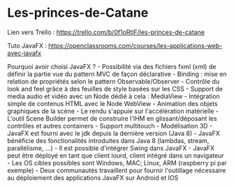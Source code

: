 # Les-princes-de-Catane

Lien vers Trello : https://trello.com/b/0f1oRtlF/les-princes-de-catane

Tuto JavaFX : https://openclassrooms.com/courses/les-applications-web-avec-javafx

Pourquoi avoir choisi JavaFX ?
    - Possibilité via des fichiers fxml (xml) de définir la partie vue du pattern MVC de façon déclarative
    - Binding : mise en relation de propriétés selon le pattern Observable/Observer
    - Contrôle du look and feel grâce à des feuilles de style basées sur les CSS
    - Support de media audio et vidéo avec un Node dédié à cela : MediaView
    - Intégration simple de contenus HTML avec le Node WebView
    - Animation des objets graphiques de la scène
    - Le rendu s'appuie sur l'accélération matérielle
    - L'outil Scene Builder permet de construire l'IHM en glissant/déposant les contrôles et autres containers
    - Support multitouch
    - Modélisation 3D
    - JavaFX est fourni avec le jdk depuis la dernière version (Java 8)
    - JavaFX bénéficie des fonctionalités introduites dans Java 8 (lambdas, stream, parallélisme, ...)
    - Il est possible d'intégrer Swing dans JavaFX
    - JavaFX peut être déployé en tant que client lourd, client intégré dans un navigateur
    - Les OS cibles possibles sont Windows, MAC; Linux, ARM (raspberry pi par exemple)
    - Deux communautés travaillent pour fournir l'outillage nécessaire au déploiement des applications JavaFX sur Android et IOS
